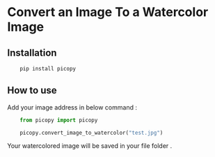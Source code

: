 # Convert an Image To a Watercolor Image


## Installation 

```bash
    pip install picopy
```

## How to use 

Add your image address in below command : 

```python
    from picopy import picopy 

    picopy.convert_image_to_watercolor("test.jpg") 
```

Your watercolored image will be saved in your file folder .